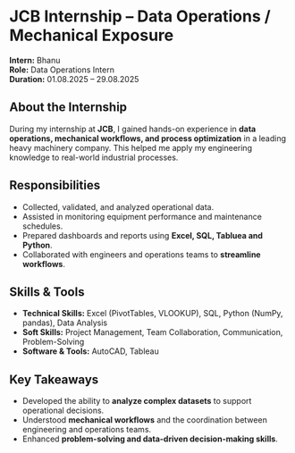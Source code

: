 # JCB Internship – Data Operations / Mechanical Exposure

**Intern:** Bhanu  
**Role:** Data Operations Intern  
**Duration:** 01.08.2025 – 29.08.2025  

## About the Internship
During my internship at **JCB**, I gained hands-on experience in **data operations, mechanical workflows, and process optimization** in a leading heavy machinery company. This helped me apply my engineering knowledge to real-world industrial processes.  

## Responsibilities
- Collected, validated, and analyzed operational data.  
- Assisted in monitoring equipment performance and maintenance schedules.  
- Prepared dashboards and reports using **Excel, SQL, Tabluea and Python**.  
- Collaborated with engineers and operations teams to **streamline workflows**.  

## Skills & Tools
- **Technical Skills:** Excel (PivotTables, VLOOKUP), SQL, Python (NumPy, pandas), Data Analysis  
- **Soft Skills:** Project Management, Team Collaboration, Communication, Problem-Solving  
- **Software & Tools:** AutoCAD, Tableau  

## Key Takeaways
- Developed the ability to **analyze complex datasets** to support operational decisions.  
- Understood **mechanical workflows** and the coordination between engineering and operations teams.  
- Enhanced **problem-solving and data-driven decision-making skills**.  
